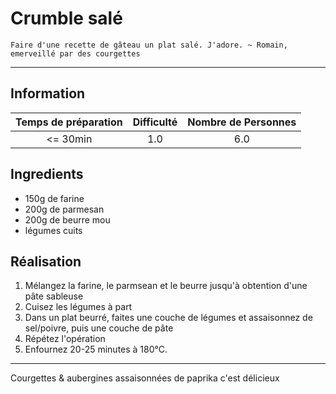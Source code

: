 # Crumble salé

`Faire d'une recette de gâteau un plat salé. J'adore. ~ Romain, emerveillé par des courgettes`

---

## Information

| Temps de préparation  | Difficulté    | Nombre de Personnes |
|:---------------------:|:-------------:|:-------------------:|
| <= 30min            | 1.0  | 6.0        |

## Ingredients

- 150g de farine
- 200g de parmesan
- 200g de beurre mou
- légumes cuits


## Réalisation

1. Mélangez la farine, le parmsean et le beurre jusqu'à obtention d'une pâte sableuse
1. Cuisez les légumes à part
1. Dans un plat beurré, faites une couche de légumes et assaisonnez de sel/poivre, puis une couche de pâte
1. Répétez l'opération
1. Enfournez 20-25 minutes à 180°C.


---

Courgettes & aubergines assaisonnées de paprika c'est délicieux
